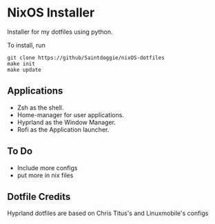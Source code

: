 # NixOS Installer

Installer for my dotfiles using python.

To install, run 

```
git clone https://github/Saintdoggie/nixOS-dotfiles
make init
make update
```



## Applications
* Zsh as the shell.
* Home-manager for user applications.
* Hyprland as the Window Manager.
* Rofi as the Application launcher.

## To Do
* Include more configs
* put more in nix files

## Dotfile Credits
Hyprland dotfiles are based on Chris Titus's and Linuxmobile's configs

